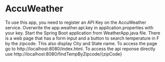 # AccuWeather

To use this app, you need to register an API Key on the AccuWeather service. Overwrite the app.weather.api.key in application.properties with your key. Start the Spring Boot application from WeatherApp.java file. There is a web page that has a form input and a button to search temperature in F by the zipcode. This also display City and State name. To access the page go to http://localhost:8080/index.html. To access the api reponse directly use http://localhost:8080/findTempByZipcode/{zipCode}

